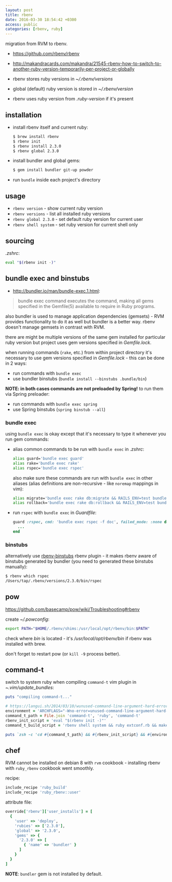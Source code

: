 ```yaml
---
layout: post
title: rbenv
date: 2016-03-30 18:54:42 +0300
access: public
categories: [rbenv, ruby]
---
```


migration from RVM to rbenv.

<!-- more -->

- <https://github.com/rbenv/rbenv>
- <http://makandracards.com/makandra/21545-rbenv-how-to-switch-to-another-ruby-version-temporarily-per-project-or-globally>

- rbenv stores ruby versions in _~/.rbenv/versions_
- global (default) ruby version is stored in _~/.rbenv/version_
- rbenv uses ruby version from _.ruby-version_ if it's present

## installation

- install rbenv itself and current ruby:

  ```sh
  $ brew install rbenv
  $ rbenv init
  $ rbenv install 2.3.0
  $ rbenv global 2.3.0
  ```

- install bundler and global gems:

  ```sh
  $ gem install bundler git-up powder
  ```

- run `bundle` inside each project's directory

## usage

- `rbenv version` - show current ruby version
- `rbenv versions` - list all installed ruby versions
- `rbenv global 2.3.0` - set default ruby version for current user
- `rbenv shell system` - set ruby version for current shell only

## sourcing

_.zshrc_:

```sh
eval "$(rbenv init -)"
```

## bundle exec and binstubs

- <http://bundler.io/man/bundle-exec.1.html>:

> bundle exec command executes the command, making all gems specified
> in the Gemfile(5) available to require in Ruby programs.

also bundler is used to manage application dependencies (gemsets) -
RVM provides functionality to do it as well but bundler is a better way.
rbenv doesn't manage gemsets in contrast with RVM.

there are might be multiple versions of the same gem installed for particular
ruby version but project uses gem versions specified in _Gemfile.lock_.

when running commands (`rake`, etc.) from within project directory it's necessary
to use gem versions specified in _Gemfile.lock_ - this can be done in 2 ways:

- run commands with `bundle exec`
- use bundler binstubs (`bundle install --binstubs .bundle/bin`)

**NOTE: in both cases commands are not preloaded by Spring!**
to run them via Spring preloader:

- run commands with `bundle exec spring`
- use Spring binstubs (`spring binstub --all`)

### bundle exec

using `bundle exec` is okay except that it's necessary to type it whenever
you run gem commands:

- alias common commands to be run with `bundle exec` in _.zshrc_:

  ```sh
  alias guard='bundle exec guard'
  alias rake='bundle exec rake'
  alias rspec='bundle exec rspec'
  ```

  also make sure these commands are run with `bundle exec` in other aliases
  (alias definitions are non-recursive - like `noremap` mappings in vim):

  ```sh
  alias migrate='bundle exec rake db:migrate && RAILS_ENV=test bundle exec rake db:migrate'
  alias rollback='bundle exec rake db:rollback && RAILS_ENV=test bundle exec rake db:rollback'
  ```

- run `rspec` with `bundle exec` in _Guardfile_:

  ```ruby
  guard :rspec, cmd: 'bundle exec rspec -f doc', failed_mode: :none do
    ...
  end
  ```

### binstubs

alternatively use [rbenv-binstubs](https://github.com/ianheggie/rbenv-binstubs)
rbenv plugin - it makes rbenv aware of binstubs generated by bundler
(you need to generated these binstubs manually):

```sh
$ rbenv which rspec
/Users/tap/.rbenv/versions/2.3.0/bin/rspec
```

## pow

<https://github.com/basecamp/pow/wiki/Troubleshooting#rbenv>

create _~/.powconfig_:

```sh
export PATH="$HOME/.rbenv/shims:/usr/local/opt/rbenv/bin:$PATH"
```

check where _bin_ is located - it's _/usr/local/opt/rbenv/bin_ if
rbenv was installed with brew.

don't forget to restart pow (or `kill -9` process better).

## command-t

switch to system ruby when compiling `command-t` vim plugin in _~.vim/update_bundles_:

```ruby
puts "compiling command-t..."

# https://langui.sh/2014/03/10/wunused-command-line-argument-hard-error-in-future-is-a-harsh-mistress
environment = 'ARCHFLAGS="-Wno-error=unused-command-line-argument-hard-error-in-future"'
command_t_path = File.join 'command-t', 'ruby', 'command-t'
rbenv_init_script = 'eval "$(rbenv init -)"'
command_t_build_script = 'rbenv shell system && ruby extconf.rb && make'

puts `zsh -c 'cd #{command_t_path} && #{rbenv_init_script} && #{environment} #{command_t_build_script}'`
```

## chef

RVM cannot be installed on debian 8 with `rvm` cookbook -
installing rbenv with `ruby_rbenv` cookbook went smoothly.

recipe:

```ruby
include_recipe 'ruby_build'
include_recipe 'ruby_rbenv::user'
```

attribute file:

```ruby
override['rbenv']['user_installs'] = [
  {
    'user' => 'deploy',
    'rubies' => ['2.3.0'],
    'global' => '2.3.0',
    'gems' => {
      '2.3.0' => [
        { 'name' => 'bundler' }
      ]
    }
  }
]
```

**NOTE**: `bundler` gem is not installed by default.
